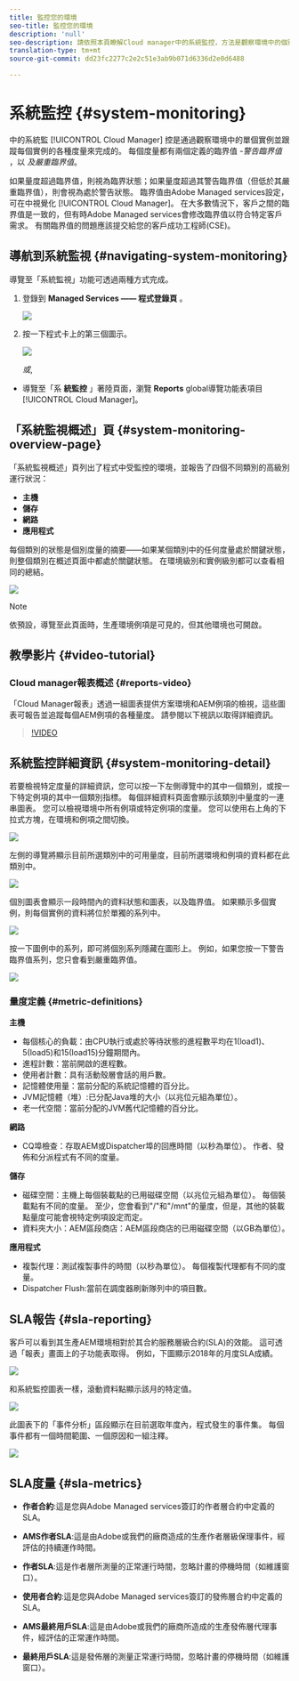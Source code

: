 ```yaml
---
title: 監控您的環境
seo-title: 監控您的環境
description: 'null'
seo-description: 請依照本頁瞭解Cloud manager中的系統監控，方法是觀察環境中的個別執行個體，並追蹤每個執行個體的各種度量。
translation-type: tm+mt
source-git-commit: dd23fc2277c2e2c51e3ab9b071d6336d2e0d6488

---
```



# 系統監控 {#system-monitoring}

中的系統監 [!UICONTROL Cloud Manager] 控是通過觀察環境中的單個實例並跟蹤每個實例的各種度量來完成的。 每個度量都有兩個定義的臨界值 *-警告臨界值* ，以 *及嚴重臨界值*。

如果量度超過臨界值，則視為臨界狀態；如果量度超過其警告臨界值（但低於其嚴重臨界值），則會視為處於警告狀態。 臨界值由Adobe Managed services設定，可在中視覺化 [!UICONTROL Cloud Manager]。 在大多數情況下，客戶之間的臨界值是一致的，但有時Adobe Managed services會修改臨界值以符合特定客戶需求。 有關臨界值的問題應該提交給您的客戶成功工程師(CSE)。

## 導航到系統監視 {#navigating-system-monitoring}

導覽至「系統監視」功能可透過兩種方式完成。

1. 登錄到 **Managed Services —— 程式登錄頁** 。

   ![](assets/ProgramLanding.png)

1. 按一下程式卡上的第三個圖示。

   ![](assets/program-card.png)

   *或*,

* 導覽至「系 **統監控** 」著陸頁面，瀏覽 **Reports** global導覽功能表項目 [!UICONTROL Cloud Manager]。


## 「系統監視概述」頁 {#system-monitoring-overview-page}

「系統監視概述」頁列出了程式中受監控的環境，並報告了四個不同類別的高級別運行狀況：

* **主機**
* **儲存**
* **網路**
* **應用程式**

每個類別的狀態是個別度量的摘要——如果某個類別中的任何度量處於關鍵狀態，則整個類別在概述頁面中都處於關鍵狀態。 在環境級別和實例級別都可以查看相同的總結。

![](assets/Reports.png)

>[!NOTE]
>
>依預設，導覽至此頁面時，生產環境例項是可見的，但其他環境也可開啟。

## 教學影片 {#video-tutorial}

### Cloud manager報表概述 {#reports-video}

「Cloud Manager報表」透過一組圖表提供方案環境和AEM例項的檢視，這些圖表可報告並追蹤每個AEM例項的各種量度。
請參閱以下視訊以取得詳細資訊。

>[!VIDEO](https://video.tv.adobe.com/v/26315/?captions=chi_hant)

## 系統監控詳細資訊 {#system-monitoring-detail}

若要檢視特定度量的詳細資訊，您可以按一下左側導覽中的其中一個類別，或按一下特定例項的其中一個類別指標。 每個詳細資料頁面會顯示該類別中量度的一連串圖表。 您可以檢視環境中所有例項或特定例項的度量。 您可以使用右上角的下拉式方塊，在環境和例項之間切換。

![](assets/System_Monitoring1.png)

左側的導覽將顯示目前所選類別中的可用量度，目前所選環境和例項的資料都在此類別中。

![](assets/System_Monitoring2.png)

個別圖表會顯示一段時間內的資料狀態和圖表，以及臨界值。 如果顯示多個實例，則每個實例的資料將位於單獨的系列中。

![](assets/Monitoring_Graphs1.png)

按一下圖例中的系列，即可將個別系列隱藏在圖形上。
例如，如果您按一下警告臨界值系列，您只會看到嚴重臨界值。

![](assets/Monitoring_Graphs2.png)

### 量度定義 {#metric-definitions}

**主機**

* 每個核心的負載：由CPU執行或處於等待狀態的進程數平均在1(load1)、5(load5)和15(load15)分鐘期間內。
* 進程計數：當前開啟的進程數。
* 使用者計數：具有活動殼層會話的用戶數。
* 記憶體使用量：當前分配的系統記憶體的百分比。
* JVM記憶體（堆）:已分配Java堆的大小（以兆位元組為單位）。
* 老一代空間：當前分配的JVM舊代記憶體的百分比。

**網路**

* CQ埠檢查：存取AEM或Dispatcher埠的回應時間（以秒為單位）。 作者、發佈和分派程式有不同的度量。

**儲存**

* 磁碟空間：主機上每個裝載點的已用磁碟空間（以兆位元組為單位）。 每個裝載點有不同的度量。 至少，您會看到"/"和"/mnt"的量度，但是，其他的裝載點量度可能會視特定例項設定而定。
* 資料夾大小：AEM區段商店：AEM區段商店的已用磁碟空間（以GB為單位）。

**應用程式**

* 複製代理：測試複製事件的時間（以秒為單位）。 每個複製代理都有不同的度量。
* Dispatcher Flush:當前在調度器刷新隊列中的項目數。

## SLA報告 {#sla-reporting}

客戶可以看到其生產AEM環境相對於其合約服務層級合約(SLA)的效能。 這可透過「報表」畫面上的子功能表取得。
例如，下圖顯示2018年的月度SLA成績。

![](assets/sla-reporting1.png)

和系統監控圖表一樣，滾動資料點顯示該月的特定值。

![](assets/sla-reporting2.png)

此圖表下的「事件分析」區段顯示在目前選取年度內，程式發生的事件集。 每個事件都有一個時間範圍、一個原因和一組注釋。

![](assets/sla-reporting3.png)

## SLA度量 {#sla-metrics}

* **作者合約**:這是您與Adobe Managed services簽訂的作者層合約中定義的SLA。

* **AMS作者SLA**:這是由Adobe或我們的廠商造成的生產作者層級保理事件，經評估的持續運作時間。

* **作者SLA**:這是作者層所測量的正常運行時間，忽略計畫的停機時間（如維護窗口）。

* **使用者合約**:這是您與Adobe Managed services簽訂的發佈層合約中定義的SLA。

* **AMS最終用戶SLA**:這是由Adobe或我們的廠商所造成的生產發佈層代理事件，經評估的正常運作時間。

* **最終用戶SLA**:這是發佈層的測量正常運行時間，忽略計畫的停機時間（如維護窗口）。